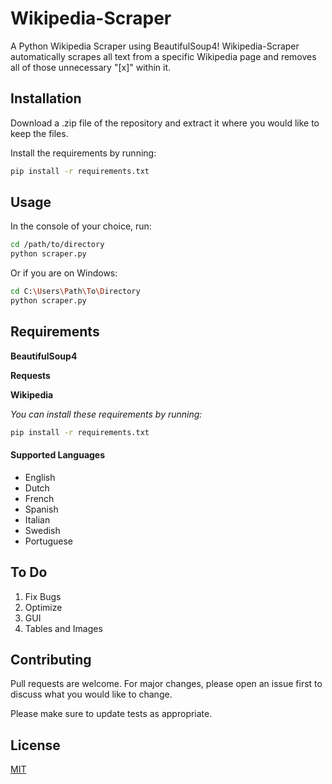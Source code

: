# Wikipedia-Scraper

A Python Wikipedia Scraper using BeautifulSoup4! Wikipedia-Scraper automatically scrapes all text from a specific Wikipedia page and removes all of those unnecessary "[x]" within it.

## Installation

Download a .zip file of the repository and extract it where you would like to keep the files. 

Install the requirements by running:
```bash
pip install -r requirements.txt
```

## Usage

In the console of your choice, run:

```bash
cd /path/to/directory
python scraper.py
```
Or if you are on Windows:
```bash
cd C:\Users\Path\To\Directory
python scraper.py
```

## Requirements

**BeautifulSoup4**

**Requests**

**Wikipedia**

*You can install these requirements by running:*

```bash
pip install -r requirements.txt
```

#### Supported Languages

* English
* Dutch
* French
* Spanish
* Italian
* Swedish
* Portuguese

## To Do

1. Fix Bugs
2. Optimize
3. GUI
4. Tables and Images

## Contributing

Pull requests are welcome. For major changes, please open an issue first to discuss what you would like to change.

Please make sure to update tests as appropriate.

## License

[MIT](https://choosealicense.com/licenses/mit/)
